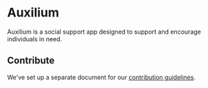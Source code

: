 Auxilium
=========
Auxilium is a social support app designed to support and encourage individuals in need.


Contribute
--------------------

We've set up a separate document for our
[contribution guidelines](CONTRIBUTING.md).
